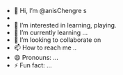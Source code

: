 - 👋 Hi, I’m @anisChengre s
- 
- 👀 I’m interested in learning, playing.
- 🌱 I’m currently learning ...
- 💞️ I’m looking to collaborate on
- 📫 How to reach me ..
- 😄 Pronouns: ...
- ⚡ Fun fact: ...

<!---
anisChengre/anisChengre is a ✨ special ✨ repository because its `README.md` (this file) appears on your GitHub profile.
You can click the Preview link to take a look at your changes.
--->
